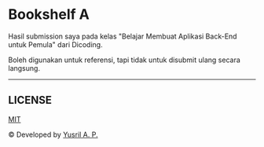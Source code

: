 # Bookshelf A
Hasil submission saya pada kelas "Belajar Membuat Aplikasi Back-End untuk Pemula" dari Dicoding.

Boleh digunakan untuk referensi, tapi tidak untuk disubmit ulang secara langsung.

---
## LICENSE
[MIT](./LICENSE.md)

© Developed by [Yusril A. P.](https://github.com/yusril-adr)